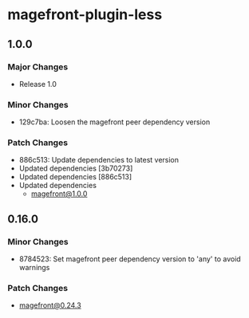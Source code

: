 # magefront-plugin-less

## 1.0.0

### Major Changes

- Release 1.0

### Minor Changes

- 129c7ba: Loosen the magefront peer dependency version

### Patch Changes

- 886c513: Update dependencies to latest version
- Updated dependencies [3b70273]
- Updated dependencies [886c513]
- Updated dependencies
  - magefront@1.0.0

## 0.16.0

### Minor Changes

- 8784523: Set magefront peer dependency version to 'any' to avoid warnings

### Patch Changes

- magefront@0.24.3
